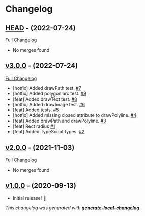 # Changelog

## [HEAD](https://github.com/neogeek/pocket-sized-facade.js/tree/HEAD) - (2022-07-24)

[Full Changelog](https://github.com/neogeek/pocket-sized-facade.js/compare/v3.0.0...HEAD)

- No merges found

## [v3.0.0](https://github.com/neogeek/pocket-sized-facade.js/tree/v3.0.0) - (2022-07-24)

[Full Changelog](https://github.com/neogeek/pocket-sized-facade.js/compare/v2.0.0...v3.0.0)

- [hotfix] Added drawPath test. [#7](https://github.com/neogeek/pocket-sized-facade.js/pull/7)
- [hotfix] Added polygon arc test. [#9](https://github.com/neogeek/pocket-sized-facade.js/pull/9)
- [feat] Added drawText test. [#8](https://github.com/neogeek/pocket-sized-facade.js/pull/8)
- [hotfix] Added drawImage test. [#6](https://github.com/neogeek/pocket-sized-facade.js/pull/6)
- [feat] Added tests. [#5](https://github.com/neogeek/pocket-sized-facade.js/pull/5)
- [hotfix] Added missing closed attribute to drawPolyline. [#4](https://github.com/neogeek/pocket-sized-facade.js/pull/4)
- [feat] Added drawPath and drawPolyline. [#3](https://github.com/neogeek/pocket-sized-facade.js/pull/3)
- [feat] Rect radius [#1](https://github.com/neogeek/pocket-sized-facade.js/pull/1)
- [feat] Added TypeScript types. [#2](https://github.com/neogeek/pocket-sized-facade.js/pull/2)

## [v2.0.0](https://github.com/neogeek/pocket-sized-facade.js/tree/v2.0.0) - (2021-11-03)

[Full Changelog](https://github.com/neogeek/pocket-sized-facade.js/compare/v1.0.0...v2.0.0)

- No merges found

## [v1.0.0](https://github.com/neogeek/pocket-sized-facade.js/tree/v1.0.0) - (2020-09-13)

- Initial release! 🎉


_This changelog was generated with **[generate-local-changelog](https://github.com/neogeek/generate-local-changelog)**_
